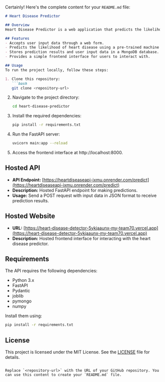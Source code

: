 Certainly! Here's the complete content for your `README.md` file:

```markdown
# Heart Disease Predictor

## Overview
Heart Disease Predictor is a web application that predicts the likelihood of heart disease based on various input parameters. It includes a FastAPI backend for making predictions and a frontend interface for user interaction.

## Features
- Accepts user input data through a web form.
- Predicts the likelihood of heart disease using a pre-trained machine learning model.
- Stores prediction results and user input data in a MongoDB database.
- Provides a simple frontend interface for users to interact with.

## Usage
To run the project locally, follow these steps:

1. Clone this repository:
   ```bash
   git clone <repository-url>
   ```

2. Navigate to the project directory:
   ```bash
   cd heart-disease-predictor
   ```

3. Install the required dependencies:
   ```bash
   pip install -r requirements.txt
   ```

4. Run the FastAPI server:
   ```bash
   uvicorn main:app --reload
   ```

5. Access the frontend interface at http://localhost:8000.

## Hosted API
- **API Endpoint:** [https://heartdiseaseapi-ixmu.onrender.com/predict](https://heartdiseaseapi-ixmu.onrender.com/predict)
- **Description:** Hosted FastAPI endpoint for making predictions.
- **Usage:** Send a POST request with input data in JSON format to receive prediction results.

## Hosted Website
- **URL:** [https://heart-disease-detector-5ykjaaunx-my-team70.vercel.app](https://heart-disease-detector-5ykjaaunx-my-team70.vercel.app)
- **Description:** Hosted frontend interface for interacting with the heart disease predictor.

## Requirements
The API requires the following dependencies:
- Python 3.x
- FastAPI
- Pydantic
- joblib
- pymongo
- numpy

Install them using:
```bash
pip install -r requirements.txt
```

## License
This project is licensed under the MIT License. See the [LICENSE](LICENSE) file for details.
```

Replace `<repository-url>` with the URL of your GitHub repository. You can use this content to create your `README.md` file.
